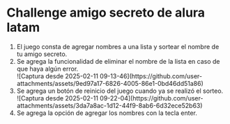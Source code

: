 <h1>Challenge amigo secreto de alura latam</h1>

<ol>
  <li>El juego consta de agregar nombres a una lista y sortear el nombre de tu amigo secreto.</li>
  <li>Se agrega la funcionalidad de eliminar el nombre de la lista en caso de que haya algún error.</li>
 ![Captura desde 2025-02-11 09-13-46](https://github.com/user-attachments/assets/9ed97a17-6826-4005-86e1-0bd46dd51a86)
  <li>Se agrega un botón de reinicio del juego cuando ya se realizó el sorteo.</li>
  ![Captura desde 2025-02-11 09-22-04](https://github.com/user-attachments/assets/3da7a8ac-1d12-44f9-8ab6-6d32ece52b63)
  <li>Se agrega la opción de agregar los nombres con la tecla enter.</li>
</ol>
